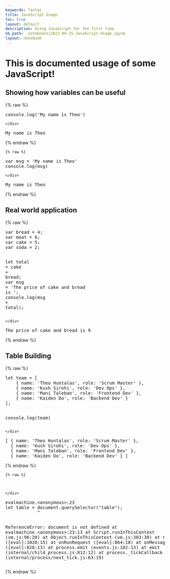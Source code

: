 ```yaml
---
keywords: fastai
title: JavaScript Usage
toc: true
layout: default
description: Using JavaScript for the first time
nb_path: _notebooks/2022-09-25-JavaScript-Usage.ipynb
layout: notebook
---
```


<!--
#################################################
### THIS FILE WAS AUTOGENERATED! DO NOT EDIT! ###
#################################################
# file to edit: _notebooks/2022-09-25-JavaScript-Usage.ipynb
-->

<div class="container" id="notebook-container">
        
<div class="cell border-box-sizing text_cell rendered"><div class="inner_cell">
<div class="text_cell_render border-box-sizing rendered_html">
<h1 id="This-is-documented-usage-of-some-JavaScript!">This is documented usage of some JavaScript!<a class="anchor-link" href="#This-is-documented-usage-of-some-JavaScript!"> </a></h1>
</div>
</div>
</div>
<div class="cell border-box-sizing text_cell rendered"><div class="inner_cell">
<div class="text_cell_render border-box-sizing rendered_html">
<h2 id="Showing-how-variables-can-be-useful">Showing how variables can be useful<a class="anchor-link" href="#Showing-how-variables-can-be-useful"> </a></h2>
</div>
</div>
</div>
    {% raw %}
    
<div class="cell border-box-sizing code_cell rendered">
<div class="input">

<div class="inner_cell">
    <div class="input_area">
<div class=" highlight hl-javascript"><pre><span></span><span class="nx">console</span><span class="p">.</span><span class="nx">log</span><span class="p">(</span><span class="s1">&#39;My name is Theo&#39;</span><span class="p">)</span>
</pre></div>

    </div>
</div>
</div>

<div class="output_wrapper">
<div class="output">

<div class="output_area">

<div class="output_subarea output_stream output_stdout output_text">
<pre>My name is Theo
</pre>
</div>
</div>

</div>
</div>

</div>
    {% endraw %}

    {% raw %}
    
<div class="cell border-box-sizing code_cell rendered">
<div class="input">

<div class="inner_cell">
    <div class="input_area">
<div class=" highlight hl-javascript"><pre><span></span><span class="kd">var</span> <span class="nx">msg</span> <span class="o">=</span> <span class="s1">&#39;My name is Theo&#39;</span>
<span class="nx">console</span><span class="p">.</span><span class="nx">log</span><span class="p">(</span><span class="nx">msg</span><span class="p">)</span>
</pre></div>

    </div>
</div>
</div>

<div class="output_wrapper">
<div class="output">

<div class="output_area">

<div class="output_subarea output_stream output_stdout output_text">
<pre>My name is Theo
</pre>
</div>
</div>

</div>
</div>

</div>
    {% endraw %}

<div class="cell border-box-sizing text_cell rendered"><div class="inner_cell">
<div class="text_cell_render border-box-sizing rendered_html">
<h2 id="Real-world-application">Real world application<a class="anchor-link" href="#Real-world-application"> </a></h2>
</div>
</div>
</div>
    {% raw %}
    
<div class="cell border-box-sizing code_cell rendered">
<div class="input">

<div class="inner_cell">
    <div class="input_area">
<div class=" highlight hl-javascript"><pre><span></span><span class="kd">var</span> <span class="nx">bread</span> <span class="o">=</span> <span class="mf">4</span><span class="p">;</span>
<span class="kd">var</span> <span class="nx">meat</span> <span class="o">=</span> <span class="mf">6</span><span class="p">;</span>
<span class="kd">var</span> <span class="nx">cake</span> <span class="o">=</span> <span class="mf">5</span><span class="p">;</span>
<span class="kd">var</span> <span class="nx">soda</span> <span class="o">=</span> <span class="mf">2</span><span class="p">;</span>

<span class="kd">let</span> <span class="nx">total</span> <span class="o">=</span> <span class="nx">cake</span> <span class="o">+</span> <span class="nx">bread</span><span class="p">;</span>
<span class="kd">var</span> <span class="nx">msg</span> <span class="o">=</span> <span class="s1">&#39;The price of cake and bread is &#39;</span><span class="p">;</span>
<span class="nx">console</span><span class="p">.</span><span class="nx">log</span><span class="p">(</span><span class="nx">msg</span> <span class="o">+</span> <span class="nx">total</span><span class="p">);</span>
</pre></div>

    </div>
</div>
</div>

<div class="output_wrapper">
<div class="output">

<div class="output_area">

<div class="output_subarea output_stream output_stdout output_text">
<pre>The price of cake and bread is 9
</pre>
</div>
</div>

</div>
</div>

</div>
    {% endraw %}

<div class="cell border-box-sizing text_cell rendered"><div class="inner_cell">
<div class="text_cell_render border-box-sizing rendered_html">
<h2 id="Table-Building">Table Building<a class="anchor-link" href="#Table-Building"> </a></h2>
</div>
</div>
</div>
    {% raw %}
    
<div class="cell border-box-sizing code_cell rendered">
<div class="input">

<div class="inner_cell">
    <div class="input_area">
<div class=" highlight hl-javascript"><pre><span></span><span class="kd">let</span> <span class="nx">team</span> <span class="o">=</span> <span class="p">[</span>
    <span class="p">{</span> <span class="nx">name</span><span class="o">:</span> <span class="s1">&#39;Theo Huntalas&#39;</span><span class="p">,</span> <span class="nx">role</span><span class="o">:</span> <span class="s1">&#39;Scrum Master&#39;</span> <span class="p">},</span>
    <span class="p">{</span> <span class="nx">name</span><span class="o">:</span> <span class="s1">&#39;Kush Sirohi&#39;</span><span class="p">,</span> <span class="nx">role</span><span class="o">:</span> <span class="s1">&#39;Dev Ops&#39;</span> <span class="p">},</span>
    <span class="p">{</span> <span class="nx">name</span><span class="o">:</span> <span class="s1">&#39;Mani Taleban&#39;</span><span class="p">,</span> <span class="nx">role</span><span class="o">:</span> <span class="s1">&#39;Frontend Dev&#39;</span> <span class="p">},</span>
    <span class="p">{</span> <span class="nx">name</span><span class="o">:</span> <span class="s1">&#39;Kaiden Do&#39;</span><span class="p">,</span> <span class="nx">role</span><span class="o">:</span> <span class="s1">&#39;Backend Dev&#39;</span> <span class="p">}</span>
<span class="p">];</span>

<span class="nx">console</span><span class="p">.</span><span class="nx">log</span><span class="p">(</span><span class="nx">team</span><span class="p">)</span>
</pre></div>

    </div>
</div>
</div>

<div class="output_wrapper">
<div class="output">

<div class="output_area">

<div class="output_subarea output_stream output_stdout output_text">
<pre>[ { name: &#39;Theo Huntalas&#39;, role: &#39;Scrum Master&#39; },
  { name: &#39;Kush Sirohi&#39;, role: &#39;Dev Ops&#39; },
  { name: &#39;Mani Taleban&#39;, role: &#39;Frontend Dev&#39; },
  { name: &#39;Kaiden Do&#39;, role: &#39;Backend Dev&#39; } ]
</pre>
</div>
</div>

</div>
</div>

</div>
    {% endraw %}

    {% raw %}
    
<div class="cell border-box-sizing code_cell rendered">
<div class="input">

<div class="inner_cell">
    <div class="input_area">
<div class=" highlight hl-javascript"><pre><span></span>
</pre></div>

    </div>
</div>
</div>

<div class="output_wrapper">
<div class="output">

<div class="output_area">

<div class="output_subarea output_text output_error">
<pre>
evalmachine.&lt;anonymous&gt;:23
let table = document.querySelector(&#34;table&#34;);
            ^

ReferenceError: document is not defined
    at evalmachine.&lt;anonymous&gt;:23:13
    at Script.runInThisContext (vm.js:96:20)
    at Object.runInThisContext (vm.js:303:38)
    at run ([eval]:1020:15)
    at onRunRequest ([eval]:864:18)
    at onMessage ([eval]:828:13)
    at process.emit (events.js:182:13)
    at emit (internal/child_process.js:812:12)
    at process._tickCallback (internal/process/next_tick.js:63:19)</pre>
</div>
</div>

</div>
</div>

</div>
    {% endraw %}

</div>
 

